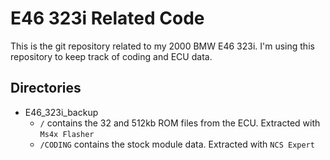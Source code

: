 # E46 323i Related Code

This is the git repository related to my 2000 BMW E46 323i.
I'm using this repository to keep track of coding and ECU data.


## Directories

* E46_323i_backup
  * `/` contains the 32 and 512kb ROM files from the ECU. Extracted with 
    `Ms4x Flasher`
  * `/CODING` contains the stock module data. Extracted with `NCS Expert`
